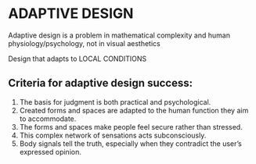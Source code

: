 
# ADAPTIVE DESIGN

Adaptive design is a problem in mathematical complexity and human physiology/psychology, not in visual aesthetics

Design that adapts to LOCAL CONDITIONS

## Criteria for adaptive design success:
1. The basis for judgment is both practical and psychological.
2. Created forms and spaces are adapted to the human function they aim to
accommodate.
3. The forms and spaces make people feel secure rather than stressed.
4. This complex network of sensations acts subconsciously.
5. Body signals tell the truth, especially when they contradict the user’s
expressed opinion.
